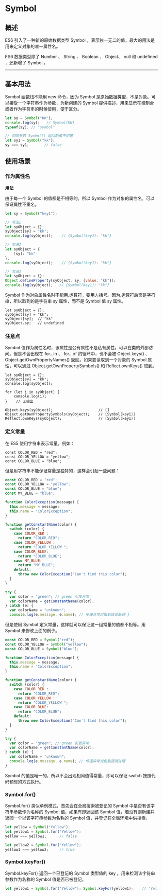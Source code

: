 # Symbol

## 概述

ES6 引入了一种新的原始数据类型 Symbol ，表示独一无二的值，最大的用法是用来定义对象的唯一属性名。

ES6 数据类型除了 Number 、 String 、 Boolean 、 Object、 null 和 undefined ，还新增了 Symbol 。

------

## 基本用法

Symbol 函数栈不能用 new 命令，因为 Symbol 是原始数据类型，不是对象。可以接受一个字符串作为参数，为新创建的 Symbol 提供描述，用来显示在控制台或者作为字符串的时候使用，便于区分。
```javascript
let sy = Symbol("KK"); 
console.log(sy);   // Symbol(KK)
typeof(sy); // "symbol" 

// 相同参数 Symbol() 返回的值不相等
let sy1 = Symbol("kk"); 
sy === sy1;       // false
```
## 使用场景

### 作为属性名

**用法**

由于每一个 Symbol 的值都是不相等的，所以 Symbol 作为对象的属性名，可以保证属性不重名。
```javascript
let sy = Symbol("key1");

// 写法1 
let syObject = {};
syObject[sy] = "kk"; 
console.log(syObject);    // {Symbol(key1): "kk"} 

// 写法2 
let syObject = { 
	[sy]: "kk"
};
console.log(syObject);    // {Symbol(key1): "kk"} 

// 写法3
let syObject = {}; 
Object.defineProperty(syObject, sy, {value: "kk"}); 
console.log(syObject);   // {Symbol(key1): "kk"}
```
Symbol 作为对象属性名时不能用.运算符，要用方括号。因为.运算符后面是字符串，所以取到的是字符串 sy 属性，而不是 Symbol 值 sy 属性。
```
let syObject = {}; 
syObject[sy] = "kk"; 
syObject[sy];  // "kk" 
syObject.sy;   // undefined
```
### 注意点

Symbol 值作为属性名时，该属性是公有属性不是私有属性，可以在类的外部访问。但是不会出现在 for...in 、 for...of 的循环中，也不会被 Object.keys() 、 Object.getOwnPropertyNames() 返回。如果要读取到一个对象的 Symbol 属性，可以通过 Object.getOwnPropertySymbols() 和 Reflect.ownKeys() 取到。
```
let syObject = {}; 
syObject[sy] = "kk";
console.log(syObject);  

for (let i in syObject) { 
	console.log(i); 
}    // 无输出 

Object.keys(syObject);                     // [] 
Object.getOwnPropertySymbols(syObject);    // [Symbol(key1)] 
Reflect.ownKeys(syObject);                 // [Symbol(key1)]
```
### 定义常量

在 ES5 使用字符串表示常量。例如：

```
const COLOR_RED = "red";
const COLOR_YELLOW = "yellow";
const COLOR_BLUE = "blue";
```

但是用字符串不能保证常量是独特的，这样会引起一些问题：
```javascript
const COLOR_RED = "red";
const COLOR_YELLOW = "yellow"; 
const COLOR_BLUE = "blue"; 
const MY_BLUE = "blue"; 

function ColorException(message) { 
  this.message = message; 
  this.name = "ColorException"; 
}

function getConstantName(color) { 
  switch (color) {  
    case COLOR_RED :  
      return "COLOR_RED"; 
    case COLOR_YELLOW : 
      return "COLOR_YELLOW ";  
    case COLOR_BLUE: 
      return "COLOR_BLUE"; 
    case MY_BLUE:         
      return "MY_BLUE";              
    default: 
      throw new ColorException("Can't find this color");    
  } 
} 

try {
  var color = "green"; // green 引发异常
  var colorName = getConstantName(color);
} catch (e) { 
  var colorName = "unknown"; 
  console.log(e.message, e.name); // 传递异常对象到错误处理 }
```
但是使用 Symbol 定义常量，这样就可以保证这一组常量的值都不相等。用 Symbol 来修改上面的例子。
```javascript
const COLOR_RED = Symbol("red");
const COLOR_YELLOW = Symbol("yellow");
const COLOR_BLUE = Symbol("blue"); 

function ColorException(message) {  
  this.message = message; 
  this.name = "ColorException";
}

function getConstantName(color) { 
  switch (color) {  
    case COLOR_RED : 
      return "COLOR_RED"; 
    case COLOR_YELLOW : 
      return "COLOR_YELLOW "; 
    case COLOR_BLUE:  
      return "COLOR_BLUE";  
    default:         
      throw new ColorException("Can't find this color");    
  } 
} 

try {  
  var color = "green"; // green 引发异常
  var colorName = getConstantName(color); 
} catch (e) {  
  var colorName = "unknown";
  console.log(e.message, e.name); // 传递异常对象到错误处理 
}
```
Symbol 的值是唯一的，所以不会出现相同值得常量，即可以保证 switch 按照代码预想的方式执行。

### Symbol.for()

Symbol.for() 类似单例模式，首先会在全局搜索被登记的 Symbol 中是否有该字符串参数作为名称的 Symbol 值，如果有即返回该 Symbol 值，若没有则新建并返回一个以该字符串参数为名称的 Symbol 值，并登记在全局环境中供搜索。
```javascript
let yellow = Symbol("Yellow");
let yellow1 = Symbol.for("Yellow");
yellow === yellow1;      // false

let yellow2 = Symbol.for("Yellow");
yellow1 === yellow2;     // true
```
### Symbol.keyFor()

Symbol.keyFor() 返回一个已登记的 Symbol 类型值的 key ，用来检测该字符串参数作为名称的 Symbol 值是否已被登记。
```javascript
let yellow1 = Symbol.for("Yellow"); Symbol.keyFor(yellow1);    // "Yellow"
```